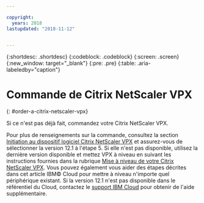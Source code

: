 ```yaml
---

copyright:
  years: 2018
lastupdated: "2018-11-12"


---
```


{:shortdesc: .shortdesc}
{:codeblock: .codeblock}
{:screen: .screen}
{:new_window: target="_blank"}
{:pre: .pre}
{:table: .aria-labeledby="caption"}

# Commande de Citrix NetScaler VPX
{: #order-a-citrix-netscaler-vpx}

Si ce n'est pas déjà fait, commandez votre Citrix NetScaler VPX.

Pour plus de renseignements sur la commande, consultez la section [Initiation au dispositif logiciel Citrix NetScaler VPX](/docs/infrastructure/citrix-netscaler-vpx?topic=citrix-netscaler-vpx-getting-started-with-citrix-netscaler-vpx-software-appliance) et assurez-vous de sélectionner la version 12.1 à l'étape 5. Si elle n'est pas disponible, utilisez la dernière version disponible et mettez VPX à niveau en suivant les instructions fournies dans la rubrique [Mise à niveau de votre Citrix NetScaler VPX](/docs/infrastructure/citrix-netscaler-vpx?topic=citrix-netscaler-vpx-upgrading-your-citrix-netscaler-vpx). Vous pouvez également vous aider des étapes décrites dans cet article IBM© Cloud pour mettre à niveau n'importe quel périphérique existant. Si la version 12.1 n'est pas disponible dans le référentiel du Cloud, contactez le [support IBM Cloud](/docs/get-support?topic=get-support-contacting-bluemix-support-dedicated-local) pour obtenir de l'aide supplémentaire.
